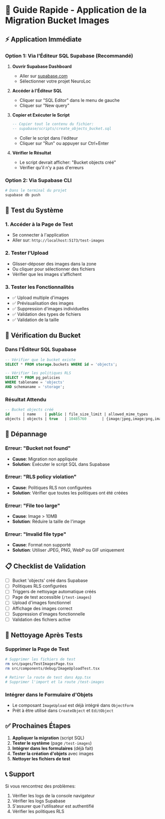 # 🚀 Guide Rapide - Application de la Migration Bucket Images

## ⚡ Application Immédiate

### Option 1: Via l'Éditeur SQL Supabase (Recommandé)
1. **Ouvrir Supabase Dashboard**
   - Aller sur [supabase.com](https://supabase.com)
   - Sélectionner votre projet NeuroLoc

2. **Accéder à l'Éditeur SQL**
   - Cliquer sur "SQL Editor" dans le menu de gauche
   - Cliquer sur "New query"

3. **Copier et Exécuter le Script**
   ```sql
   -- Copier tout le contenu du fichier:
   -- supabase/scripts/create_objects_bucket.sql
   ```
   - Coller le script dans l'éditeur
   - Cliquer sur "Run" ou appuyer sur Ctrl+Enter

4. **Vérifier le Résultat**
   - Le script devrait afficher: "Bucket objects créé"
   - Vérifier qu'il n'y a pas d'erreurs

### Option 2: Via Supabase CLI
```bash
# Dans le terminal du projet
supabase db push
```

## 🧪 Test du Système

### 1. Accéder à la Page de Test
- Se connecter à l'application
- Aller sur: `http://localhost:5173/test-images`

### 2. Tester l'Upload
- Glisser-déposer des images dans la zone
- Ou cliquer pour sélectionner des fichiers
- Vérifier que les images s'affichent

### 3. Tester les Fonctionnalités
- ✅ Upload multiple d'images
- ✅ Prévisualisation des images
- ✅ Suppression d'images individuelles
- ✅ Validation des types de fichiers
- ✅ Validation de la taille

## 🔧 Vérification du Bucket

### Dans l'Éditeur SQL Supabase
```sql
-- Vérifier que le bucket existe
SELECT * FROM storage.buckets WHERE id = 'objects';

-- Vérifier les politiques RLS
SELECT * FROM pg_policies 
WHERE tablename = 'objects' 
AND schemaname = 'storage';
```

### Résultat Attendu
```sql
-- Bucket objects créé
id      | name    | public | file_size_limit | allowed_mime_types
objects | objects | true   | 10485760       | {image/jpeg,image/png,image/webp,image/gif}
```

## 🐛 Dépannage

### Erreur: "Bucket not found"
- **Cause**: Migration non appliquée
- **Solution**: Exécuter le script SQL dans Supabase

### Erreur: "RLS policy violation"
- **Cause**: Politiques RLS non configurées
- **Solution**: Vérifier que toutes les politiques ont été créées

### Erreur: "File too large"
- **Cause**: Image > 10MB
- **Solution**: Réduire la taille de l'image

### Erreur: "Invalid file type"
- **Cause**: Format non supporté
- **Solution**: Utiliser JPEG, PNG, WebP ou GIF uniquement

## 📋 Checklist de Validation

- [ ] Bucket 'objects' créé dans Supabase
- [ ] Politiques RLS configurées
- [ ] Triggers de nettoyage automatique créés
- [ ] Page de test accessible (`/test-images`)
- [ ] Upload d'images fonctionnel
- [ ] Affichage des images correct
- [ ] Suppression d'images fonctionnelle
- [ ] Validation des fichiers active

## 🧹 Nettoyage Après Tests

### Supprimer la Page de Test
```bash
# Supprimer les fichiers de test
rm src/pages/TestImagesPage.tsx
rm src/components/debug/ImageUploadTest.tsx

# Retirer la route de test dans App.tsx
# Supprimer l'import et la route /test-images
```

### Intégrer dans le Formulaire d'Objets
- Le composant `ImageUpload` est déjà intégré dans `ObjectForm`
- Prêt à être utilisé dans `CreateObject` et `EditObject`

## ✅ Prochaines Étapes

1. **Appliquer la migration** (script SQL)
2. **Tester le système** (page `/test-images`)
3. **Intégrer dans les formulaires** (déjà fait)
4. **Tester la création d'objets** avec images
5. **Nettoyer les fichiers de test**

## 📞 Support

Si vous rencontrez des problèmes:
1. Vérifier les logs de la console navigateur
2. Vérifier les logs Supabase
3. S'assurer que l'utilisateur est authentifié
4. Vérifier les politiques RLS
